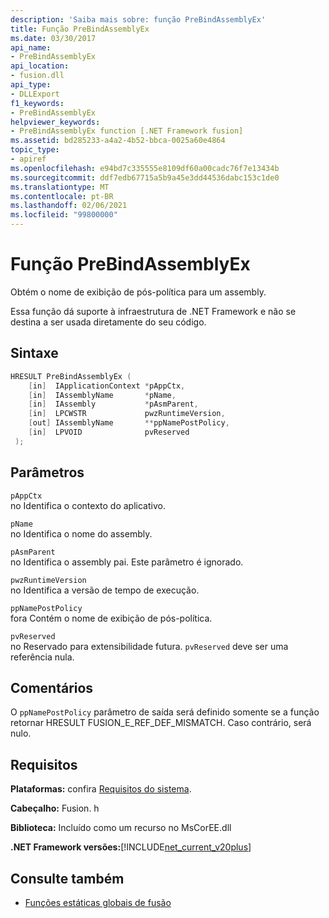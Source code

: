 ```yaml
---
description: 'Saiba mais sobre: função PreBindAssemblyEx'
title: Função PreBindAssemblyEx
ms.date: 03/30/2017
api_name:
- PreBindAssemblyEx
api_location:
- fusion.dll
api_type:
- DLLExport
f1_keywords:
- PreBindAssemblyEx
helpviewer_keywords:
- PreBindAssemblyEx function [.NET Framework fusion]
ms.assetid: bd285233-a4a2-4b52-bbca-0025a60e4864
topic_type:
- apiref
ms.openlocfilehash: e94bd7c335555e8109df60a00cadc76f7e13434b
ms.sourcegitcommit: ddf7edb67715a5b9a45e3dd44536dabc153c1de0
ms.translationtype: MT
ms.contentlocale: pt-BR
ms.lasthandoff: 02/06/2021
ms.locfileid: "99800000"
---
```

# <a name="prebindassemblyex-function"></a>Função PreBindAssemblyEx

Obtém o nome de exibição de pós-política para um assembly.  
  
 Essa função dá suporte à infraestrutura de .NET Framework e não se destina a ser usada diretamente do seu código.  
  
## <a name="syntax"></a>Sintaxe  
  
```cpp  
HRESULT PreBindAssemblyEx (  
    [in]  IApplicationContext *pAppCtx,  
    [in]  IAssemblyName       *pName,  
    [in]  IAssembly           *pAsmParent,  
    [in]  LPCWSTR             pwzRuntimeVersion,  
    [out] IAssemblyName       **ppNamePostPolicy,  
    [in]  LPVOID              pvReserved  
 );  
```  
  
## <a name="parameters"></a>Parâmetros  

 `pAppCtx`  
 no Identifica o contexto do aplicativo.  
  
 `pName`  
 no Identifica o nome do assembly.  
  
 `pAsmParent`  
 no Identifica o assembly pai. Este parâmetro é ignorado.  
  
 `pwzRuntimeVersion`  
 no Identifica a versão de tempo de execução.  
  
 `ppNamePostPolicy`  
 fora Contém o nome de exibição de pós-política.  
  
 `pvReserved`  
 no Reservado para extensibilidade futura. `pvReserved` deve ser uma referência nula.  
  
## <a name="remarks"></a>Comentários  

 O `ppNamePostPolicy` parâmetro de saída será definido somente se a função retornar HRESULT FUSION_E_REF_DEF_MISMATCH. Caso contrário, será nulo.  
  
## <a name="requirements"></a>Requisitos  

 **Plataformas:** confira [Requisitos do sistema](../../get-started/system-requirements.md).  
  
 **Cabeçalho:** Fusion. h  
  
 **Biblioteca:** Incluído como um recurso no MsCorEE.dll  
  
 **.NET Framework versões:**[!INCLUDE[net_current_v20plus](../../../../includes/net-current-v20plus-md.md)]  
  
## <a name="see-also"></a>Consulte também

- [Funções estáticas globais de fusão](fusion-global-static-functions.md)
